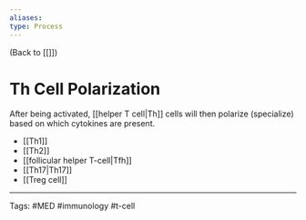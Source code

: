 ```yaml
---
aliases: 
type: Process
---
```


(Back to [[]])

# Th Cell Polarization

After being activated, [[helper T cell|Th]] cells will then polarize (specialize) based on which cytokines are present.
- [[Th1]]
- [[Th2]]
- [[follicular helper T-cell|Tfh]]
- [[Th17|Th17]]
- [[Treg cell]]


---
Tags: #MED #immunology #t-cell 